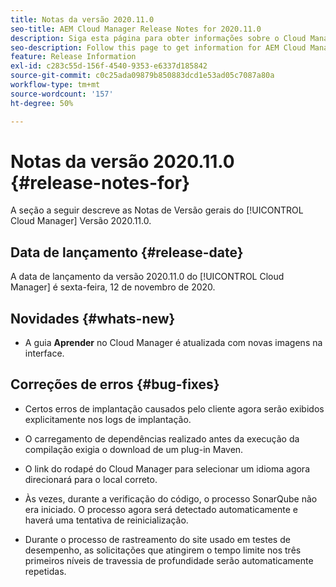 ```yaml
---
title: Notas da versão 2020.11.0
seo-title: AEM Cloud Manager Release Notes for 2020.11.0
description: Siga esta página para obter informações sobre o Cloud Manager versão 2020.11.0
seo-description: Follow this page to get information for AEM Cloud Manager Release 2020.11.0
feature: Release Information
exl-id: c283c55d-156f-4540-9353-e6337d185842
source-git-commit: c0c25ada09879b850883dcd1e53ad05c7087a80a
workflow-type: tm+mt
source-wordcount: '157'
ht-degree: 50%

---
```


# Notas da versão 2020.11.0 {#release-notes-for}

A seção a seguir descreve as Notas de Versão gerais do [!UICONTROL Cloud Manager] Versão 2020.11.0.

## Data de lançamento {#release-date}

A data de lançamento da versão 2020.11.0 do [!UICONTROL Cloud Manager] é sexta-feira, 12 de novembro de 2020.

## Novidades {#whats-new}

* A guia **Aprender** no Cloud Manager é atualizada com novas imagens na interface.

## Correções de erros {#bug-fixes}

* Certos erros de implantação causados pelo cliente agora serão exibidos explicitamente nos logs de implantação.

* O carregamento de dependências realizado antes da execução da compilação exigia o download de um plug-in Maven.

* O link do rodapé do Cloud Manager para selecionar um idioma agora direcionará para o local correto.

* Às vezes, durante a verificação do código, o processo SonarQube não era iniciado. O processo agora será detectado automaticamente e haverá uma tentativa de reinicialização.

* Durante o processo de rastreamento do site usado em testes de desempenho, as solicitações que atingirem o tempo limite nos três primeiros níveis de travessia de profundidade serão automaticamente repetidas.
